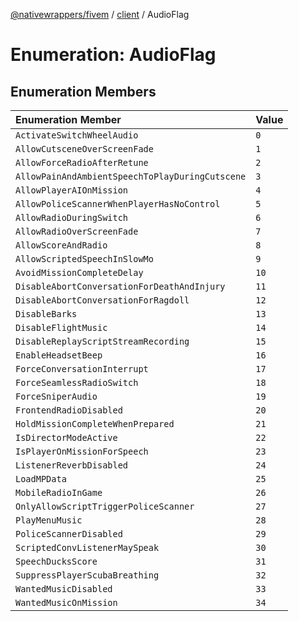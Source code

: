 [@nativewrappers/fivem](../../README.md) / [client](../README.md) / AudioFlag

# Enumeration: AudioFlag

## Enumeration Members

| Enumeration Member | Value |
| :------ | :------ |
| `ActivateSwitchWheelAudio` | `0` |
| `AllowCutsceneOverScreenFade` | `1` |
| `AllowForceRadioAfterRetune` | `2` |
| `AllowPainAndAmbientSpeechToPlayDuringCutscene` | `3` |
| `AllowPlayerAIOnMission` | `4` |
| `AllowPoliceScannerWhenPlayerHasNoControl` | `5` |
| `AllowRadioDuringSwitch` | `6` |
| `AllowRadioOverScreenFade` | `7` |
| `AllowScoreAndRadio` | `8` |
| `AllowScriptedSpeechInSlowMo` | `9` |
| `AvoidMissionCompleteDelay` | `10` |
| `DisableAbortConversationForDeathAndInjury` | `11` |
| `DisableAbortConversationForRagdoll` | `12` |
| `DisableBarks` | `13` |
| `DisableFlightMusic` | `14` |
| `DisableReplayScriptStreamRecording` | `15` |
| `EnableHeadsetBeep` | `16` |
| `ForceConversationInterrupt` | `17` |
| `ForceSeamlessRadioSwitch` | `18` |
| `ForceSniperAudio` | `19` |
| `FrontendRadioDisabled` | `20` |
| `HoldMissionCompleteWhenPrepared` | `21` |
| `IsDirectorModeActive` | `22` |
| `IsPlayerOnMissionForSpeech` | `23` |
| `ListenerReverbDisabled` | `24` |
| `LoadMPData` | `25` |
| `MobileRadioInGame` | `26` |
| `OnlyAllowScriptTriggerPoliceScanner` | `27` |
| `PlayMenuMusic` | `28` |
| `PoliceScannerDisabled` | `29` |
| `ScriptedConvListenerMaySpeak` | `30` |
| `SpeechDucksScore` | `31` |
| `SuppressPlayerScubaBreathing` | `32` |
| `WantedMusicDisabled` | `33` |
| `WantedMusicOnMission` | `34` |
